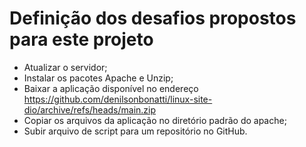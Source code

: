 # Definição dos desafios propostos para este projeto
- Atualizar o servidor;
- Instalar os pacotes Apache e Unzip;
- Baixar a aplicação disponível no endereço https://github.com/denilsonbonatti/linux-site-dio/archive/refs/heads/main.zip
- Copiar os arquivos da aplicação no diretório padrão do apache;
- Subir arquivo de script para um repositório no GitHub.
